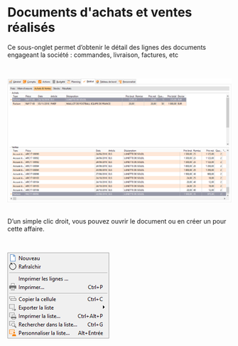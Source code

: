 # Documents d'achats et ventes réalisés

Ce sous-onglet permet d’obtenir le détail des lignes des documents engageant 
 la société : commandes, livraison, factures, etc


 


![](Achats_Ventes.png)
 


D’un simple clic droit, vous pouvez ouvrir le document ou en créer un 
 pour cette affaire.


 


![](Menu_Contextuel.png)
